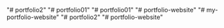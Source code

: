 "# portfolio2" 
"# portfolio01" 
"# portfolio01" 
"# portfolio-website" 
"# my-portfolio-website" 
"# portfolio2" 
"# portfolio-website" 
